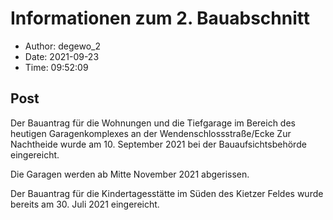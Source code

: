 # Informationen zum 2. Bauabschnitt

- Author: degewo_2
- Date: 2021-09-23
- Time: 09:52:09

## Post


<p>Der Bauantrag für die Wohnungen und die Tiefgarage im Bereich des heutigen Garagenkomplexes an der Wendenschlossstraße/Ecke Zur Nachtheide wurde am 10. September 2021 bei der Bauaufsichtsbehörde eingereicht. </p>



<p>Die Garagen werden ab Mitte November 2021 abgerissen.</p>



<p>Der Bauantrag für die Kindertagesstätte im Süden des Kietzer Feldes wurde bereits am 30. Juli 2021 eingereicht. </p>



<p></p>
